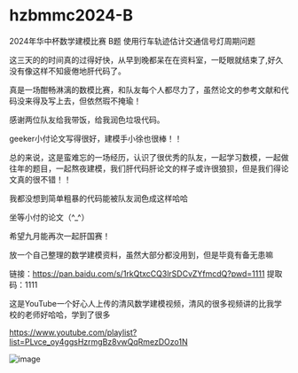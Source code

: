 # hzbmmc2024-B
2024年华中杯数学建模比赛 B题 使用行车轨迹估计交通信号灯周期问题

这三天的的时间真的过得好快，从早到晚都呆在在资料室，一眨眼就结束了,好久没有像这样不知疲倦地肝代码了。

真是一场酣畅淋漓的数模比赛，和队友每个人都尽力了，虽然论文的参考文献和代码没来得及写上去，但依然瑕不掩瑜！

感谢两位队友给我带饭，给我润色垃圾代码。

geeker小付论文写得很好，建模手小徐也很棒！！

总的来说，这是蛮难忘的一场经历，认识了很优秀的队友，一起学习数模，一起做往年的题目，一起熬夜建模，我们肝代码肝论文的样子或许很狼狈，但是我们得论文真的很不错！！

我都没想到简单粗暴的代码能被队友润色成这样哈哈

坐等小付的论文（^_^）

希望九月能再次一起肝国赛！

放一个自己整理的数学建模资料，虽然大部分都没用到，但是毕竟有备无患嘛

链接：https://pan.baidu.com/s/1rkQtxcCQ3lrSDCvZYfmcdQ?pwd=1111 
提取码：1111

这是YouTube一个好心人上传的清风数学建模视频，清风的很多视频讲的比我学校的老师好哈哈，学到了很多

https://www.youtube.com/playlist?list=PLvce_oy4ggsHzrmgBz8vwQqRmezDOzo1N

![image](https://github.com/vectorZeng/hzbmmc2024-B/assets/128686005/9d92294b-4a26-4213-887c-8187b3188b41)

